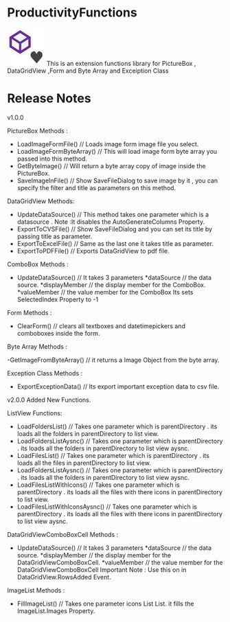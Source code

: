 # ProductivityFunctions
![ProductivityLogo](https://github.com/BekoSan/ProductivityFunctions/blob/master/ProductivityLogo.png)
This is an extension  functions library for  PictureBox , DataGridView ,Form and Byte Array and Exceiption Class 

# Release Notes
v1.0.0

PictureBox Methods :

- LoadImageFormFile() // Loads image form image file you select.
- LoadImageFormByteArray() // This will load image form byte array you passed into this method.
- GetByteImage() // Will return a byte array copy of image inside the PictureBox.
- SaveImageInFile() // Show SaveFileDialog to save image by it , you can specify the filter and title as parameters on this method.

DataGridView Methods:

- UpdateDataSource() // This method takes one parameter which is a datasource . Note :It disables the AutoGenerateColumns Property.
- ExportToCVSFile() // Show SaveFileDialog and you can set its title by passing title as parameter.
- ExportToExcelFile() // Same as the last one it takes title as parameter.
- ExportToPDFFile() // Exports DataGridView to pdf file.

ComboBox Methods :

- UpdateDataSource() // It takes 3 parameters 
*dataSource // the data source.
*displayMember // the display member for the ComboBox.
*valueMember // the value member for the ComboBox
Its sets SelectedIndex Property to -1

Form Methods :

- ClearForm() // clears all textboxes and datetimepickers and comboboxes inside the form.

Byte Array Methods :

-GetImageFromByteArray() // it returns a Image Object from the byte array.

Exception Class Methods :

- ExportExceptionData() // Its export important exception data to csv file.

v2.0.0
Added New Functions.

ListView Functions:
- LoadFoldersList() // Takes one parameter which is parentDirectory . its loads all the folders in parentDirectory to list view.
- LoadFoldersListAysnc() // Takes one parameter which is parentDirectory . its loads all the folders in parentDirectory to list view aysnc.
 - LoadFilesList() // Takes one parameter which is parentDirectory . its loads all the files in parentDirectory to list view.
 - LoadFoldersListAysnc() // Takes one parameter which is parentDirectory . its loads all the folders in parentDirectory to list view aysnc.
 - LoadFilesListWithIcons() // Takes one parameter which is parentDirectory . its loads all the files with there icons in parentDirectory to list view.
 - LoadFilesListWithIconsAysnc() // Takes one parameter which is parentDirectory . its loads all the files with there icons in parentDirectory to list view aysnc.
 
 DataGridViewComboBoxCell Methods : 
 - UpdateDataSource() // It takes 3 parameters 
*dataSource // the data source.
*displayMember // the display member for the DataGridViewComboBoxCell.
*valueMember // the value member for the DataGridViewComboBoxCell 
Important Note : Use this on in DataGridView.RowsAdded Event.

ImageList Methods :
- FillImageList() // Takes one parameter icons List List<Icon>. it fills the ImageList.Images Property.
